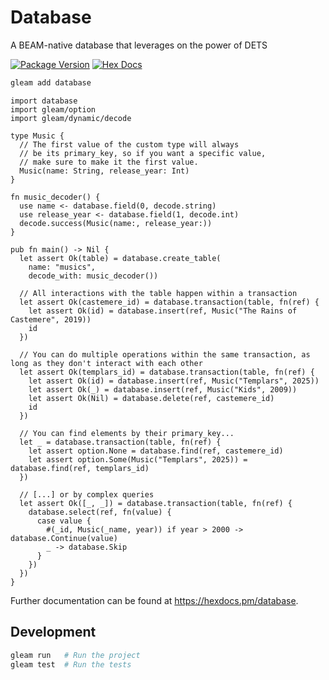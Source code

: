 # Database

A BEAM-native database that leverages on the power of DETS

[![Package Version](https://img.shields.io/hexpm/v/database)](https://hex.pm/packages/database)
[![Hex Docs](https://img.shields.io/badge/hex-docs-ffaff3)](https://hexdocs.pm/database/)

```sh
gleam add database
```
```gleam
import database
import gleam/option
import gleam/dynamic/decode

type Music {
  // The first value of the custom type will always
  // be its primary_key, so if you want a specific value,
  // make sure to make it the first value.
  Music(name: String, release_year: Int)
}

fn music_decoder() {
  use name <- database.field(0, decode.string)
  use release_year <- database.field(1, decode.int)
  decode.success(Music(name:, release_year:))
}

pub fn main() -> Nil {
  let assert Ok(table) = database.create_table(
    name: "musics", 
    decode_with: music_decoder())

  // All interactions with the table happen within a transaction
  let assert Ok(castemere_id) = database.transaction(table, fn(ref) {
    let assert Ok(id) = database.insert(ref, Music("The Rains of Castemere", 2019))
    id
  })

  // You can do multiple operations within the same transaction, as long as they don't interact with each other
  let assert Ok(templars_id) = database.transaction(table, fn(ref) {
    let assert Ok(id) = database.insert(ref, Music("Templars", 2025))
    let assert Ok(_) = database.insert(ref, Music("Kids", 2009))
    let assert Ok(Nil) = database.delete(ref, castemere_id)
    id
  })

  // You can find elements by their primary_key...
  let _ = database.transaction(table, fn(ref) {
    let assert option.None = database.find(ref, castemere_id)
    let assert option.Some(Music("Templars", 2025)) = database.find(ref, templars_id)
  })

  // [...] or by complex queries
  let assert Ok([_, _]) = database.transaction(table, fn(ref) {
    database.select(ref, fn(value) {
      case value {
        #(_id, Music(_name, year)) if year > 2000 -> database.Continue(value)
        _ -> database.Skip
      }
    })
  })
}
```

Further documentation can be found at <https://hexdocs.pm/database>.

## Development

```sh
gleam run   # Run the project
gleam test  # Run the tests
```
